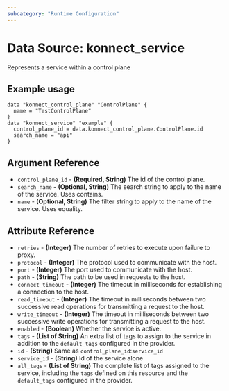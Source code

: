 ```yaml
---
subcategory: "Runtime Configuration"
---
```

# Data Source: konnect_service
Represents a service within a control plane
## Example usage
```hcl
data "konnect_control_plane" "ControlPlane" {
  name = "TestControlPlane"
}
data "konnect_service" "example" {
  control_plane_id = data.konnect_control_plane.ControlPlane.id
  search_name = "api"
}
```
## Argument Reference
* `control_plane_id` - **(Required, String)** The id of the control plane.
* `search_name` - **(Optional, String)** The search string to apply to the name of the service. Uses contains.
* `name` - **(Optional, String)** The filter string to apply to the name of the service. Uses equality.
## Attribute Reference
* `retries` - **(Integer)** The number of retries to execute upon failure to proxy.
* `protocol` - **(Integer)** The protocol used to communicate with the host.
* `port` - **(Integer)** The port used to communicate with the host.
* `path` - **(String)** The path to be used in requests to the host.
* `connect_timeout` - **(Integer)** The timeout in milliseconds for establishing a connection to the host.
* `read_timeout` - **(Integer)** The timeout in milliseconds between two successive read operations for transmitting a request to the host.
* `write_timeout` - **(Integer)** The timeout in milliseconds between two successive write operations for transmitting a request to the host.
* `enabled` - **(Boolean)** Whether the service is active.
* `tags` - **(List of String)** An extra list of tags to assign to the service in addition to the `default_tags` configured in the provider.
* `id` - **(String)** Same as `control_plane_id`:`service_id`
* `service_id` - **(String)** Id of the service alone
* `all_tags` - **(List of String)** The complete list of tags assigned to the service, including the `tags` defined on this resource and the `default_tags` configured in the provider.
